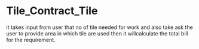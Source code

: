 # Tile_Contract_Tile

it takes input from user that no of tile needed for work
and also take ask the user to provide area in which tile are used 
then it willcalculate the total bill for the requirement.
